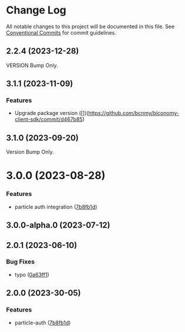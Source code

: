 # Change Log

All notable changes to this project will be documented in this file.
See [Conventional Commits](https://conventionalcommits.org) for commit guidelines.

## 2.2.4 (2023-12-28)

VERSION Bump Only.

## 3.1.1 (2023-11-09)


### Features

* Upgrade package version ([])(https://github.com/bcnmy/biconomy-client-sdk/commit/d467b85)


## 3.1.0 (2023-09-20)
Version Bump Only.



# 3.0.0 (2023-08-28)


### Features

* particle auth integration ([7b8fb1d](https://github.com/bcnmy/biconomy-client-sdk/commit/7b8fb1d05e3cc0196bc15806fa48100701af181e))





## 3.0.0-alpha.0 (2023-07-12)





## 2.0.1 (2023-06-10)


### Bug Fixes

* typo ([0a63ff1](https://github.com/bcnmy/biconomy-client-sdk/commit/0a63ff17bb38b1bc2fd68669b74c2efd5a959d31))


## 2.0.0 (2023-30-05)

### Features
* particle-auth ([7b8fb1d](https://github.com/bcnmy/biconomy-client-sdk/commit/7b8fb1d05e3cc0196bc15806fa48100701af181e))
